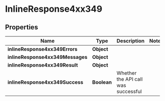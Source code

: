 # InlineResponse4xx349

## Properties
Name | Type | Description | Notes
------------ | ------------- | ------------- | -------------
**inlineResponse4xx349Errors** | **Object** |  | 
**inlineResponse4xx349Messages** | **Object** |  | 
**inlineResponse4xx349Result** | **Object** |  | 
**inlineResponse4xx349Success** | **Boolean** | Whether the API call was successful | 
